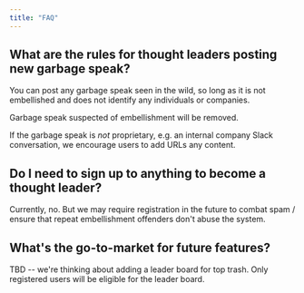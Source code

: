 ```yaml
---
title: "FAQ"
---
```


## What are the rules for thought leaders posting new garbage speak?

You can post any garbage speak seen in the wild, so long as it is not embellished and does not identify any individuals or companies.

Garbage speak suspected of embellishment will be removed.

If the garbage speak is _not_ proprietary, e.g. an internal company Slack conversation, we encourage users to add URLs any content.

## Do I need to sign up to anything to become a thought leader?

Currently, no. But we may require registration in the future to combat spam / ensure that repeat embellishment offenders don't abuse the system.

## What's the go-to-market for future features?

TBD -- we're thinking about adding a leader board for top trash. Only registered users will be eligible for the leader board.
